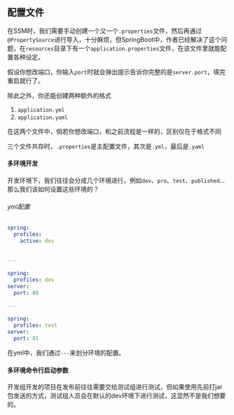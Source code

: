 ## 配置文件
在SSM时，我们需要手动创建一个又一个`.properties`文件，然后再通过`@PropertySource`进行导入，十分麻烦，但SpringBoot中，作者已经解决了这个问题，在`resources`目录下有一个`application.properties`文件，在该文件里就能配置各种设定。

假设你想改端口，你输入`port`时就会弹出提示告诉你完整的是`server.port`，填完重启就行了。

除此之外，你还能创建两种额外的格式
1. `application.yml`
2. `application.yaml`

在这两个文件中，倘若你想改端口，和之前流程是一样的，区别仅在于格式不同

三个文件共存时，`.properties`是主配置文件，其次是`.yml`，最后是`.yaml`

#### 多环境开发
开发环境下，我们往往会分成几个环境进行，例如`dev`、`pro`、`test`、`published`... 那么我们该如何设置这些环境的？

###### yml配置
```yml
spring:  
  profiles:  
    active: dev  
  
  
---  
  
spring:  
  profiles: dev  
server:  
  port: 80  
    
---  
  
spring:  
  profiles: test  
server:  
  port: 81
```

在yml中，我们通过`---`来划分环境的配置。

#### 多环境命令行启动参数
开发组开发的项目在发布前往往需要交给测试组进行测试，但如果使用先前打jar包发送的方式，测试组人员会在默认的dev环境下进行测试，这显然不是我们想要的。
